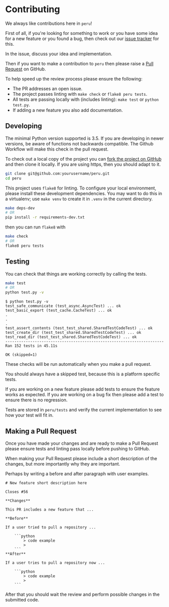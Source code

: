 # Contributing

We always like contributions here in `peru`!

First of all, if you're looking for something to work or you have some idea for a new feature or you found a bug, then check out our [issue tracker](https://github.com/buildinspace/peru/issues) for this.

In the issue, discuss your idea and implementation.

Then if you want to make a contribution to `peru` then please raise a
[Pull Request](https://github.com/buildinspace/peru/pulls) on GitHub.

To help speed up the review process please ensure the following:

- The PR addresses an open issue.
- The project passes linting with `make check` or `flake8 peru tests`.
- All tests are passing locally with (includes linting): `make test` or `python test.py`.
- If adding a new feature you also add documentation.

## Developing

The minimal Python version supported is 3.5. If you are developing in newer versions, be aware of functions not backwards compatible. The Github Workflow will make this check in the pull request.

To check out a local copy of the project you can [fork the project on GitHub](https://github.com/buildinspace/peru/fork)
and then clone it locally. If you are using https, then you should adapt to it.

```bash
git clone git@github.com:yourusername/peru.git
cd peru
```

This project uses `flake8` for linting. To configure your local environment, please install these development dependencies.
You may want to do this in a virtualenv; use `make venv` to create it in
`.venv` in the current directory.

```bash
make deps-dev
# OR
pip install -r requirements-dev.txt
```

then you can run `flake8` with

```bash
make check
# OR
flake8 peru tests
```

## Testing

You can check that things are working correctly by calling the tests.

```bash
make test
# OR
python test.py -v
```

```
$ python test.py -v
test_safe_communicate (test_async.AsyncTest) ... ok
test_basic_export (test_cache.CacheTest) ... ok
.
.
.
test_assert_contents (test_test_shared.SharedTestCodeTest) ... ok
test_create_dir (test_test_shared.SharedTestCodeTest) ... ok
test_read_dir (test_test_shared.SharedTestCodeTest) ... ok
----------------------------------------------------------------------
Ran 152 tests in 45.11s

OK (skipped=1)
```

These checks will be run automatically when you make a pull request.

You should always have a skipped test, because this is a platform specific tests.

If you are working on a new feature please add tests to ensure the feature works as expected. If you are working on a bug fix then please add a test to ensure there is no regression.

Tests are stored in `peru/tests` and verify the current implementation to see how your test will fit in.

## Making a Pull Request

Once you have made your changes and are ready to make a Pull Request please ensure tests and linting pass locally before pushing to GitHub.

When making your Pull Request please include a short description of the changes, but more importantly why they are important.

Perhaps by writing a before and after paragraph with user examples.

```
# New feature short description here

Closes #56

**Changes**

This PR includes a new feature that ...

**Before**

If a user tried to pull a repository ...

    ```python
        > code example
        >
    ```
**After**

If a user tries to pull a repository now ...

    ```python
        > code example
        >
    ```
```

After that you should wait the review and perform possible changes in the submitted code.
